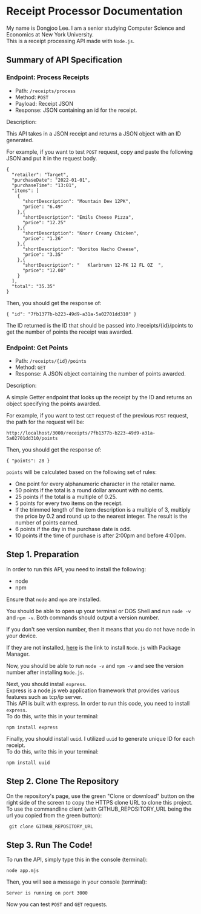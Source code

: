 # Receipt Processor Documentation
My name is Dongjoo Lee. I am a senior studying Computer Science and Economics at New York University.<br>
This is a receipt processing API made with `Node.js`.<br>
## Summary of API Specification
### Endpoint: Process Receipts

<ul>
    <li> Path: <code>/receipts/process</code>
    <li> Method: <code>POST</code>
    <li> Payload: Receipt JSON
    <li> Response: JSON containing an id for the receipt.
</ul>

Description:

This API takes in a JSON receipt and returns a JSON object with an ID generated.

For example, if you want to test `POST` request, copy and paste the following JSON and put it in the request body.
```
{
  "retailer": "Target",
  "purchaseDate": "2022-01-01",
  "purchaseTime": "13:01",
  "items": [
    {
      "shortDescription": "Mountain Dew 12PK",
      "price": "6.49"
    },{
      "shortDescription": "Emils Cheese Pizza",
      "price": "12.25"
    },{
      "shortDescription": "Knorr Creamy Chicken",
      "price": "1.26"
    },{
      "shortDescription": "Doritos Nacho Cheese",
      "price": "3.35"
    },{
      "shortDescription": "   Klarbrunn 12-PK 12 FL OZ  ",
      "price": "12.00"
    }
  ],
  "total": "35.35"
}
```
Then, you should get the response of:
```
{ "id": "7fb1377b-b223-49d9-a31a-5a02701dd310" }
```

The ID returned is the ID that should be passed into /receipts/{id}/points to get the number of points the receipt was awarded.

### Endpoint: Get Points

<ul>
    <li> Path: <code>/receipts/{id}/points</code>
    <li> Method: <code>GET</code>
    <li> Response: A JSON object containing the number of points awarded.
</ul>

Description:

A simple Getter endpoint that looks up the receipt by the ID and returns an object specifying the points awarded.

For example, if you want to test `GET` request of the previous `POST` request, the path for the request will be:
```
http://localhost/3000/receipts/7fb1377b-b223-49d9-a31a-5a02701dd310/points
``` 

Then, you should get the response of:
```
{ "points": 28 }
```

`points` will be calculated based on the following set of rules:
<ul>
    <li>One point for every alphanumeric character in the retailer name.
    <li>50 points if the total is a round dollar amount with no cents.
    <li>25 points if the total is a multiple of 0.25.
    <li>5 points for every two items on the receipt.
    <li>If the trimmed length of the item description is a multiple of 3, multiply the price by 0.2 and round up to the nearest integer. The result is the number of points earned.
    <li>6 points if the day in the purchase date is odd.
    <li>10 points if the time of purchase is after 2:00pm and before 4:00pm.
</ul>

## Step 1. Preparation

In order to run this API, you need to install the following:
<ul>
    <li>node
    <li>npm
</ul>

Ensure that `node` and `npm` are installed. <br>

You should be able to open up your terminal or DOS Shell and run `node -v` and `npm -v`. Both commands should output a version number. <br>

If you don't see version number, then it means that you do not have node in your device.<br>

If they are not installed, <a href="https://nodejs.org/en/download/package-manager" target="">here</a> is the link to install `Node.js` with Package Manager.<br>

Now, you should be able to run `node -v` and `npm -v` and see the version number after installing `Node.js`.<br>

Next, you should install `express`.<br>
Express is a node.js web application framework that provides various features such as tcp/ip server.<br>
This API is built with express. In order to run this code, you need to install `express`.<br>
To do this, write this in your terminal:
```
npm install express
```

Finally, you should install `uuid`. 
I utilized `uuid` to generate unique ID for each receipt. <br>
To do this, write this in your terminal:
```
npm install uuid
```

## Step 2. Clone The Repository
On the repository's page, use the green "Clone or download" button on the right side of the screen to copy the HTTPS clone URL to clone this project. <br>
To use the commandline client (with GITHUB_REPOSITORY_URL being the url you copied from the green button):
```
 git clone GITHUB_REPOSITORY_URL
```

## Step 3. Run The Code!
To run the API, simply type this in the console (terminal):
```
node app.mjs
```
Then, you will see a message in your console (terminal):
```
Server is running on port 3000
```
Now you can test `POST` and `GET` requests. 



